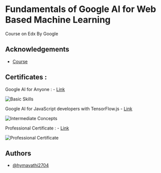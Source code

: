 
# Fundamentals of Google AI for Web Based Machine Learning

 Course on Edx By Google

 

## Acknowledgements

 - [Course ](https://www.edx.org/certificates/professional-certificate/google-fundamentals-of-google-ai-for-web-based-machine-learning)
 

## Certificates :


Google AI for Anyone : - [Link](https://courses.edx.org/certificates/2689f3e8fc5a4a98a0a75ffbb6c6cad4)

![Basic Skills ](https://github.com/user-attachments/assets/9fc4c64d-6856-4cbd-8acb-62a7ba14913f)

Google AI for JavaScript developers with TensorFlow.js - [Link](https://courses.edx.org/certificates/b0e675879b2b464ba4bf8426f7bcd2cf)

![ Intermediate Concepts](https://github.com/user-attachments/assets/69054cb8-f673-45e8-a3f9-8bed16a03d66)


Professional Certificate : - [Link](https://credentials.edx.org/credentials/c90a22c0bfb7486f838fac553c5a11a0/)

![Professional Certificate ](https://github.com/user-attachments/assets/ad54a42a-c7d9-42d9-b632-ad9229d91da6)

## Authors

- [@hymavathi2704](https://www.github.com/hymavathi2704)

